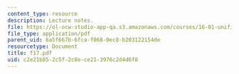 ```yaml
---
content_type: resource
description: Lecture notes.
file: https://ol-ocw-studio-app-qa.s3.amazonaws.com/courses/16-01-unified-engineering-i-ii-iii-iv-fall-2005-spring-2006/c2e21b852c5f2c8ece213976c2d4d6f8_f17.pdf
file_type: application/pdf
parent_uid: 6a5f667b-6fca-f068-0ec8-b203122154de
resourcetype: Document
title: f17.pdf
uid: c2e21b85-2c5f-2c8e-ce21-3976c2d4d6f8
---
```

